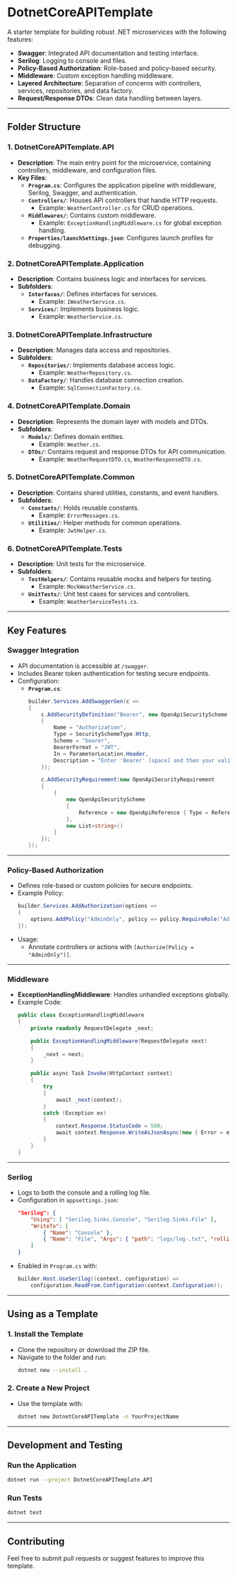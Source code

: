 # **DotnetCoreAPITemplate**

A starter template for building robust .NET microservices with the following features:

- **Swagger**: Integrated API documentation and testing interface.
- **Serilog**: Logging to console and files.
- **Policy-Based Authorization**: Role-based and policy-based security.
- **Middleware**: Custom exception handling middleware.
- **Layered Architecture**: Separation of concerns with controllers, services, repositories, and data factory.
- **Request/Response DTOs**: Clean data handling between layers.

---

## **Folder Structure**

### **1. DotnetCoreAPITemplate.API**
- **Description**: The main entry point for the microservice, containing controllers, middleware, and configuration files.
- **Key Files**:
  - **`Program.cs`**: Configures the application pipeline with middleware, Serilog, Swagger, and authentication.
  - **`Controllers/`**: Houses API controllers that handle HTTP requests.
    - Example: `WeatherController.cs` for CRUD operations.
  - **`Middlewares/`**: Contains custom middleware.
    - Example: `ExceptionHandlingMiddleware.cs` for global exception handling.
  - **`Properties/launchSettings.json`**: Configures launch profiles for debugging.

### **2. DotnetCoreAPITemplate.Application**
- **Description**: Contains business logic and interfaces for services.
- **Subfolders**:
  - **`Interfaces/`**: Defines interfaces for services.
    - Example: `IWeatherService.cs`.
  - **`Services/`**: Implements business logic.
    - Example: `WeatherService.cs`.

### **3. DotnetCoreAPITemplate.Infrastructure**
- **Description**: Manages data access and repositories.
- **Subfolders**:
  - **`Repositories/`**: Implements database access logic.
    - Example: `WeatherRepository.cs`.
  - **`DataFactory/`**: Handles database connection creation.
    - Example: `SqlConnectionFactory.cs`.

### **4. DotnetCoreAPITemplate.Domain**
- **Description**: Represents the domain layer with models and DTOs.
- **Subfolders**:
  - **`Models/`**: Defines domain entities.
    - Example: `Weather.cs`.
  - **`DTOs/`**: Contains request and response DTOs for API communication.
    - Example: `WeatherRequestDTO.cs`, `WeatherResponseDTO.cs`.

### **5. DotnetCoreAPITemplate.Common**
- **Description**: Contains shared utilities, constants, and event handlers.
- **Subfolders**:
  - **`Constants/`**: Holds reusable constants.
    - Example: `ErrorMessages.cs`.
  - **`Utilities/`**: Helper methods for common operations.
    - Example: `JwtHelper.cs`.

### **6. DotnetCoreAPITemplate.Tests**
- **Description**: Unit tests for the microservice.
- **Subfolders**:
  - **`TestHelpers/`**: Contains reusable mocks and helpers for testing.
    - Example: `MockWeatherService.cs`.
  - **`UnitTests/`**: Unit test cases for services and controllers.
    - Example: `WeatherServiceTests.cs`.

---

## **Key Features**

### **Swagger Integration**
- API documentation is accessible at `/swagger`.
- Includes Bearer token authentication for testing secure endpoints.
- Configuration:
  - **`Program.cs`**:
    ```csharp
    builder.Services.AddSwaggerGen(c =>
    {
        c.AddSecurityDefinition("Bearer", new OpenApiSecurityScheme
        {
            Name = "Authorization",
            Type = SecuritySchemeType.Http,
            Scheme = "bearer",
            BearerFormat = "JWT",
            In = ParameterLocation.Header,
            Description = "Enter 'Bearer' [space] and then your valid token."
        });

        c.AddSecurityRequirement(new OpenApiSecurityRequirement
        {
            {
                new OpenApiSecurityScheme
                {
                    Reference = new OpenApiReference { Type = ReferenceType.SecurityScheme, Id = "Bearer" }
                },
                new List<string>()
            }
        });
    });
    ```

---

### **Policy-Based Authorization**
- Defines role-based or custom policies for secure endpoints.
- Example Policy:
  ```csharp
  builder.Services.AddAuthorization(options =>
  {
      options.AddPolicy("AdminOnly", policy => policy.RequireRole("Admin"));
  });
  ```
- Usage:
  - Annotate controllers or actions with `[Authorize(Policy = "AdminOnly")]`.

---

### **Middleware**
- **ExceptionHandlingMiddleware**: Handles unhandled exceptions globally.
- Example Code:
  ```csharp
  public class ExceptionHandlingMiddleware
  {
      private readonly RequestDelegate _next;

      public ExceptionHandlingMiddleware(RequestDelegate next)
      {
          _next = next;
      }

      public async Task Invoke(HttpContext context)
      {
          try
          {
              await _next(context);
          }
          catch (Exception ex)
          {
              context.Response.StatusCode = 500;
              await context.Response.WriteAsJsonAsync(new { Error = ex.Message });
          }
      }
  }
  ```

---

### **Serilog**
- Logs to both the console and a rolling log file.
- Configuration in `appsettings.json`:
  ```json
  "Serilog": {
      "Using": [ "Serilog.Sinks.Console", "Serilog.Sinks.File" ],
      "WriteTo": [
          { "Name": "Console" },
          { "Name": "File", "Args": { "path": "logs/log-.txt", "rollingInterval": "Day" } }
      ]
  }
  ```
- Enabled in `Program.cs` with:
  ```csharp
  builder.Host.UseSerilog((context, configuration) =>
      configuration.ReadFrom.Configuration(context.Configuration));
  ```

---

## **Using as a Template**

### **1. Install the Template**
- Clone the repository or download the ZIP file.
- Navigate to the folder and run:
  ```bash
  dotnet new --install .
  ```

### **2. Create a New Project**
- Use the template with:
  ```bash
  dotnet new DotnetCoreAPITemplate -n YourProjectName
  ```

---

## **Development and Testing**

### **Run the Application**
```bash
dotnet run --project DotnetCoreAPITemplate.API
```

### **Run Tests**
```bash
dotnet test
```

---

## **Contributing**
Feel free to submit pull requests or suggest features to improve this template.
